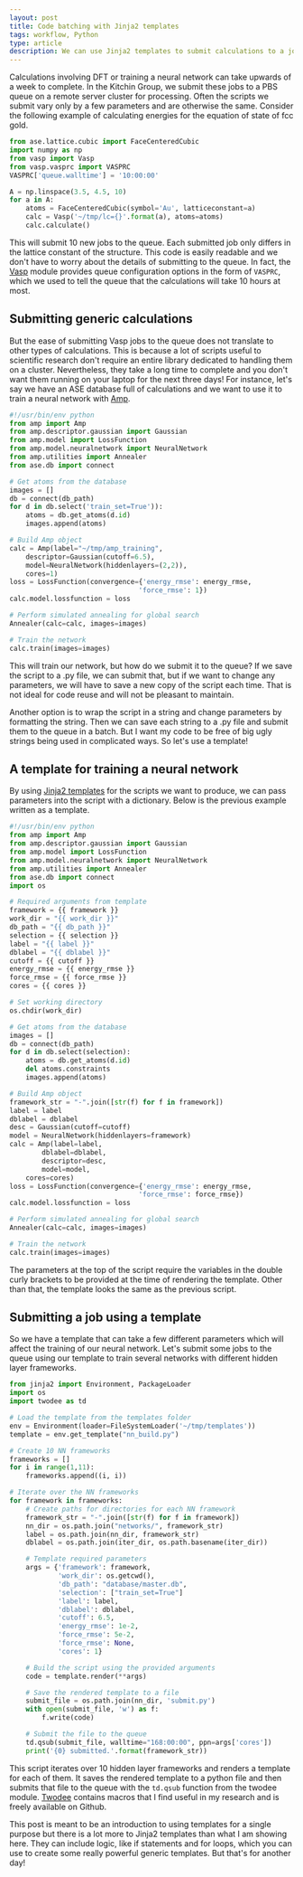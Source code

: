 ```yaml
---
layout: post
title: Code batching with Jinja2 templates
tags: workflow, Python
type: article
description: We can use Jinja2 templates to submit calculations to a job queue on a remote cluster. They improve code reuse and keep big ugly strings out of your scripts.
---
```


Calculations involving DFT or training a neural network can take upwards of a week to complete. In the Kitchin Group, we submit these jobs to a PBS queue on a remote server cluster for processing. Often the scripts we submit vary only by a few parameters and are otherwise the same. Consider the following example of calculating energies for the equation of state of fcc gold.

``` python
from ase.lattice.cubic import FaceCenteredCubic
import numpy as np
from vasp import Vasp
from vasp.vasprc import VASPRC
VASPRC['queue.walltime'] = '10:00:00'

A = np.linspace(3.5, 4.5, 10)
for a in A:
    atoms = FaceCenteredCubic(symbol='Au', latticeconstant=a)
    calc = Vasp('~/tmp/lc={}'.format(a), atoms=atoms)
    calc.calculate()
```

This will submit 10 new jobs to the queue. Each submitted job only differs in the lattice constant of the structure. This code is easily readable and we don't have to worry about the details of submitting to the queue. In fact, the [Vasp](https://github.com/jkitchin/vasp) module provides queue configuration options in the form of `VASPRC`, which we used to tell the queue that the calculations will take 10 hours at most.

## Submitting generic calculations

But the ease of submitting Vasp jobs to the queue does not translate to other types of calculations. This is because a lot of scripts useful to scientific research don't require an entire library dedicated to handling them on a cluster. Nevertheless, they take a long time to complete and you don't want them running on your laptop for the next three days! For instance, let's say we have an ASE database full of calculations and we want to use it to train a neural network with [Amp](https://bitbucket.org/andrewpeterson/amp).

``` python
#!/usr/bin/env python
from amp import Amp
from amp.descriptor.gaussian import Gaussian
from amp.model import LossFunction
from amp.model.neuralnetwork import NeuralNetwork
from amp.utilities import Annealer
from ase.db import connect

# Get atoms from the database
images = []
db = connect(db_path)
for d in db.select('train_set=True')):
    atoms = db.get_atoms(d.id)
    images.append(atoms)

# Build Amp object
calc = Amp(label="~/tmp/amp_training",
    descriptor=Gaussian(cutoff=6.5),
    model=NeuralNetwork(hiddenlayers=(2,2)),
    cores=1)
loss = LossFunction(convergence={'energy_rmse': energy_rmse,
                                'force_rmse': 1})
calc.model.lossfunction = loss

# Perform simulated annealing for global search
Annealer(calc=calc, images=images)

# Train the network
calc.train(images=images)
```

This will train our network, but how do we submit it to the queue? If we save the script to a .py file, we can submit that, but if we want to change any parameters, we will have to save a new copy of the script each time. That is not ideal for code reuse and will not be pleasant to maintain.

Another option is to wrap the script in a string and change parameters by formatting the string. Then we can save each string to a .py file and submit them to the queue in a batch. But I want my code to be free of big ugly strings being used in complicated ways. So let's use a template!

## A template for training a neural network

By using [Jinja2 templates](http://jinja.pocoo.org/docs/dev/) for the scripts we want to produce, we can pass parameters into the script with a dictionary. Below is the previous example written as a template.

``` python
#!/usr/bin/env python
from amp import Amp
from amp.descriptor.gaussian import Gaussian
from amp.model import LossFunction
from amp.model.neuralnetwork import NeuralNetwork
from amp.utilities import Annealer
from ase.db import connect
import os

# Required arguments from template
framework = {{ framework }}
work_dir = "{{ work_dir }}"
db_path = "{{ db_path }}"
selection = {{ selection }}
label = "{{ label }}"
dblabel = "{{ dblabel }}"
cutoff = {{ cutoff }}
energy_rmse = {{ energy_rmse }}
force_rmse = {{ force_rmse }}
cores = {{ cores }}

# Set working directory
os.chdir(work_dir)

# Get atoms from the database
images = []
db = connect(db_path)
for d in db.select(selection):
    atoms = db.get_atoms(d.id)
    del atoms.constraints
    images.append(atoms)

# Build Amp object
framework_str = "-".join([str(f) for f in framework])
label = label
dblabel = dblabel
desc = Gaussian(cutoff=cutoff)
model = NeuralNetwork(hiddenlayers=framework)
calc = Amp(label=label,
        dblabel=dblabel,
        descriptor=desc,
        model=model,
    cores=cores)
loss = LossFunction(convergence={'energy_rmse': energy_rmse,
                                'force_rmse': force_rmse})
calc.model.lossfunction = loss

# Perform simulated annealing for global search
Annealer(calc=calc, images=images)

# Train the network
calc.train(images=images)
```

The parameters at the top of the script require the variables in the double curly brackets to be provided at the time of rendering the template. Other than that, the template looks the same as the previous script.

## Submitting a job using a template

So we have a template that can take a few different parameters which will affect the training of our neural network. Let's submit some jobs to the queue using our template to train several networks with different hidden layer frameworks.

``` python
from jinja2 import Environment, PackageLoader
import os
import twodee as td

# Load the template from the templates folder
env = Environment(loader=FileSystemLoader('~/tmp/templates'))
template = env.get_template("nn_build.py")

# Create 10 NN frameworks
frameworks = []
for i in range(1,11):
    frameworks.append((i, i))

# Iterate over the NN frameworks
for framework in frameworks:
    # Create paths for directories for each NN framework
    framework_str = "-".join([str(f) for f in framework])
    nn_dir = os.path.join("networks/", framework_str)
    label = os.path.join(nn_dir, framework_str)
    dblabel = os.path.join(iter_dir, os.path.basename(iter_dir))

    # Template required parameters
    args = {'framework': framework,
            'work_dir': os.getcwd(),
            'db_path': "database/master.db",
            'selection': ["train_set=True"]
            'label': label,
            'dblabel': dblabel,
            'cutoff': 6.5,
            'energy_rmse': 1e-2,
            'force_rmse': 5e-2,
            'force_rmse': None,
            'cores': 1}

    # Build the script using the provided arguments
    code = template.render(**args)

    # Save the rendered template to a file
    submit_file = os.path.join(nn_dir, 'submit.py')
    with open(submit_file, 'w') as f:
        f.write(code)

    # Submit the file to the queue
    td.qsub(submit_file, walltime="168:00:00", ppn=args['cores'])
    print('{0} submitted.'.format(framework_str))
```

This script iterates over 10 hidden layer frameworks and renders a template for each of them. It saves the rendered template to a python file and then submits that file to the queue with the `td.qsub` function from the twodee module. [Twodee](https://github.com/devonwa/twodee) contains macros that I find useful in my research and is freely available on Github.

This post is meant to be an introduction to using templates for a single purpose but there is a lot more to Jinja2 templates than what I am showing here. They can include logic, like if statements and for loops, which you can use to create some really powerful generic templates. But that's for another day!
